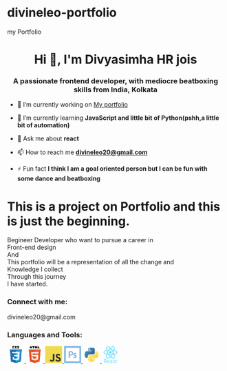# divineleo-portfolio
my Portfolio
<h1 align="center">Hi 👋, I'm Divyasimha HR jois</h1>
<h3 align="center">A passionate frontend developer, with mediocre beatboxing skills from India, Kolkata</h3>

- 🔭 I’m currently working on [My portfolio](https://github.com/KamiReo2001/divineleo-portfolio)

- 🌱 I’m currently learning **JavaScript and little bit of Python(pshh,a little bit of automation)**

- 💬 Ask me about **react**

- 📫 How to reach me **divineleo20@gmail.com**

- ⚡ Fun fact **I think I am a goal oriented person but I can be fun with some dance and beatboxing**



<h1> This is a project on Portfolio and this is just the beginning.</h1>
Begineer Developer who want to pursue a career in <br/>
Front-end design <br/>
And <br/>
This portfolio will be a representation of all the change and <br/>
Knowledge I collect<br/>
Through this journey <br/>
I have started.<br/>


<h3 align="left">Connect with me:</h3>
<p align="left">
  divineleo20@gmail.com
</p>

<h3 align="left">Languages and Tools:</h3>
<p align="left"> <a href="https://www.w3schools.com/css/" target="_blank" rel="noreferrer"> <img src="https://raw.githubusercontent.com/devicons/devicon/master/icons/css3/css3-original-wordmark.svg" alt="css3" width="40" height="40"/> </a> <a href="https://www.w3.org/html/" target="_blank" rel="noreferrer"> <img src="https://raw.githubusercontent.com/devicons/devicon/master/icons/html5/html5-original-wordmark.svg" alt="html5" width="40" height="40"/> </a> <a href="https://developer.mozilla.org/en-US/docs/Web/JavaScript" target="_blank" rel="noreferrer"> <img src="https://raw.githubusercontent.com/devicons/devicon/master/icons/javascript/javascript-original.svg" alt="javascript" width="40" height="40"/> </a> <a href="https://www.photoshop.com/en" target="_blank" rel="noreferrer"> <img src="https://raw.githubusercontent.com/devicons/devicon/master/icons/photoshop/photoshop-line.svg" alt="photoshop" width="40" height="40"/> </a> <a href="https://www.python.org" target="_blank" rel="noreferrer"> <img src="https://raw.githubusercontent.com/devicons/devicon/master/icons/python/python-original.svg" alt="python" width="40" height="40"/> </a> <a href="https://reactjs.org/" target="_blank" rel="noreferrer"> <img src="https://raw.githubusercontent.com/devicons/devicon/master/icons/react/react-original-wordmark.svg" alt="react" width="40" height="40"/> </a> </p>
